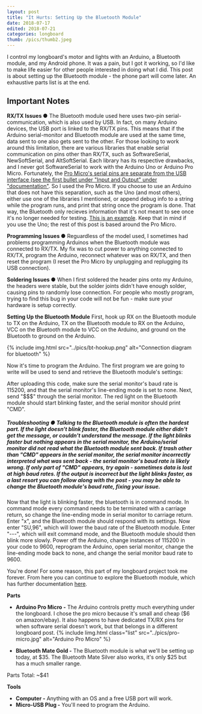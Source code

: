 ```yaml
---
layout: post
title: "It Hurts: Setting Up the Bluetooth Module"
date: 2018-07-17
edited: 2018-07-21
categories: longboard
thumb: /pics/thumb2.jpeg
---
```


I control my longboard's motor and lights with an Arduino, a Bluetooth module, and my Android phone. It was a pain, but I got it working, so I'd like to make life easier for other people interested in doing what I did. This post is about setting up the Bluetooth module - the phone part will come later. An exhaustive parts list is at the end.

## **Important Notes**
**RX/TX Issues &#9679;** The Bluetooth module used here uses two-pin serial-communication, which is also used by USB. In fact, on many Arduino devices, the USB port is linked to the RX/TX pins. This means that if the Arduino serial-monitor and Bluetooth module are used at the same time, data sent to one also gets sent to the other. For those looking to work around this limitation, there are various libraries that enable serial communication on pins other than RX/TX, such as SoftwareSerial, NewSoftSerial, and AltSoftSerial. Each library has its respective drawbacks, and I never got SoftwareSerial to work with the Arduino Uno or Arduino Pro Micro. Fortunately, the [Pro Micro's serial pins are separate from the USB interface (see the first bullet under "Input and Output" under "documentation"](https://store.arduino.cc/usa/arduino-micro). So I used the Pro Micro. If you choose to use an Arduino that does not have this separation, such as the Uno (and most others), either use one of the libraries I mentioned, or append debug info to a string while the program runs, and print that string once the program is done. That way, the Bluetooth only recieves information that it's not meant to see once it's no longer needed for testing. [This is an example](https://gist.github.com/J3698/3d1e19666feb7a5fd9ae1324314fc29d). Keep that in mind if you use the Uno; the rest of this post is based around the Pro Micro.

**Programming Issues &#9679;** Reguardless of the model used, I sometimes had problems programming Arduinos when the Bluetooth module was connected to RX/TX. My fix was to cut power to anything connected to RX/TX, program the Arduino, reconnect whatever was on RX/TX, and then reset the program (I reset the Pro Micro by unplugging and replugging its USB connection).

**Soldering Issues &#9679;** When I first soldered the header pins onto my Arduino, the headers were stable, but the solder joints didn't have enough solder, causing pins to randomly lose connection. For people who mostly program, trying to find this bug in your code will not be fun - make sure your hardware is setup correctly.

**Setting Up the Bluetooth Module**
First, hook up RX on the Bluetooth module to TX on the Arduino, TX on the Bluetooth module to RX on the Arduino, VCC on the Bluetooth module to VCC on the Arduino, and ground on the Bluetooth to ground on the Arduino.

{% include img.html src="../pics/bt-hookup.png" alt="Connection diagram for bluetooth" %}

Now it's time to program the Arduino. The first program we are going to write will be used to send and retrieve the Bluetooth module's settings:
<script src="https://gist.github.com/J3698/ab69434e4eb814a8f70d96cdeba57c2a.js"></script>

After uploading this code, make sure the serial monitor's baud rate is 115200, and that the serial monitor's line-ending mode is set to none. Next, send "$$$" through the serial monitor. The red light on the Bluetooth module should start blinking faster, and the serial monitor should print "CMD".
##### **Troubleshooting &#9679;** Talking to the Bluetooth module is often the hardest part. If the light doesn't blink faster, the Bluetooth module either didn't get the message, or couldn't understand the message. If the light blinks faster but nothing appears in the serial monitor, the Arduino/serial monitor did not read what the Bluetooth module sent back. If trash other than "CMD" appears in the serial monitor, the serial monitor incorrectly interpreted what was sent back - the serial monitor's baud rate is likely wrong. If only part of "CMD" appears, try again - sometimes data is lost at high baud rates. If the output is incorrect but the light blinks faster, as a last resort you can follow along with the post - you may be able to change the Bluetooth module's baud rate, fixing your issue.
Now that the light is blinking faster, the bluetooth is in command mode. In command mode every command needs to be terminated with a carriage return, so change the line-ending mode in serial monitor to carriage return. Enter "x", and the Bluetooth module should respond with its settings. Now enter "SU,96", which will lower the baud rate of the Bluetooth module. Enter "---", which will exit command mode, and the Bluetooth module should then blink more slowly. Power off the Arduino, change instances of 115200 in your code to 9600, reprogram the Arduino, open serial monitor, change the line-ending mode back to none, and change the serial monitor baud rate to 9600.

You're done! For some reason, this part of my longboard project took me forever. From here you can continue to explore the Bluetooth module, which has further documentation [here](https://cdn.sparkfun.com/assets/1/e/e/5/d/5217b297757b7fd3748b4567.pdf).

**Parts**
* **Arduino Pro Micro -** The Arduino controls pretty much everything under the longboard.
I chose the pro micro because it's small and cheap ($6 on amazon/ebay). It also happens
to have dedicated TX/RX pins for when software serial doesn't work, but that belongs
in a different longboard post.
{% include limg.html class="list" src="../pics/pro-micro.jpg" alt="Arduino Pro Micro" %}

* **Bluetooth Mate Gold -** The Bluetooth module is what we'll be setting up today, at $35. The
Bluetooth Mate Silver also works, it's only $25 but has a much smaller range.

Parts Total: ~$41

**Tools**
* **Computer -** Anything with an OS and a free USB port will work.
* **Micro-USB Plug -** You'll need to program the Arduino.
